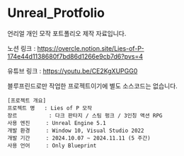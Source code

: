 # Unreal_Protfolio

언리얼 개인 모작 포트폴리오 제작 자료입니다.

노션 링크 : https://overcle.notion.site/Lies-of-P-174e44d1138680f7bd86d1266e9cb7d6?pvs=4

유튜브 링크 : https://youtu.be/CE2KgXUPGG0

블루프린드로만 작업한 프로젝트이기에 별도 소스코드는 없습니다.

```
[프로젝트 개요]
프로젝트 명   : Lies of P 모작
장르          : 다크 판타지 / 스팀 펑크 / 3인칭 액션 RPG
사용 엔진     : Unreal Engine 5.1
개발 환경     : Window 10, Visual Studio 2022
개발 기간     : 2024.10.07 ~ 2024.11.11 (5 주간)
사용 언어     : Only Blueprint
```
